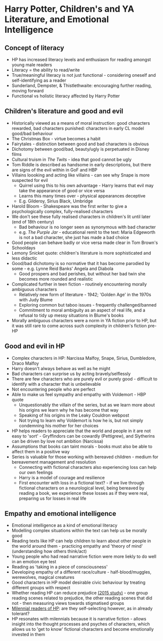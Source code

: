 # Harry Potter, Children's and YA Literature, and Emotional Intelligence
## Concept of literacy
* HP has increased literacy levels and enthusiasm for reading amongst young male readers
* Literacy = the ability to read/write
* True/meaningful literacy is not just functional - considering oneself and self-identifying as a reader
* Sunderland, Dempster, & Thistlethwaite: encouraging further reading, moving forward
* Functional vs holistic literacy affected by Harry Potter

## Children's literature and good and evil
* Historically viewed as a means of moral instruction: good characters rewarded, bad characters punished: characters in early CL model good/bad behaviour
* The Christmas Box - virtue becomes a habit
* Fairytales - distinction between good and bad characters is obvious
* Dichotomy between good/bad, beauty/ugly is perpetuated in Disney films
* Cultural truism in *The Twits* - idea that good cannot be ugly
* Tom Riddle is described as handsome in early descriptions, but there are signs of the evil within in GoF and HBP
* Villains loooking and acting like villains - can see why Snape is more suspected for evil
    * Quirrel using this to his own advantage - Harry learns that evil may take the appearance of good or vice versa
    * Learns this many times over - physical appearances deceptive
    * E.g. Gilderoy, Sirius Black, Umbridge 
* Harold Bloom - Shakespeare was the first writer to give a psychologically complex, fully-realised characters
* We don't see these fully realised characters in children's lit until later (end of 18th century)
    * Bad behaviour is no longer seen as synonymous with bad character
    * e.g. *The Purple Jar* - educational remit to the text: Maria Edgeworth is not a bad character, she just has made a bad choice
* Good people can behave badly or vice versa made clear in Tom Brown's Schooldays
* Lemony Snicket quote: children's literature is more sophisticated and less didactic
* Good/bad dichotomy is so normative that it has become parodied by some - e.g. Lynne Reid Banks' Angela and Diabola
    * Good prospers and bad perishes, but without her bad twin she becomes more rounded and realistic 
* Complicated further in teen fiction - routinely encountering morally ambiguous characters
    * Relatively new form of literature - 1942; 'Golden Age' in the 1970s with Judy Blume
    * Exploring common but taboo issues - frequently challenged/banned
    * Commitment to moral ambiguity as an aspect of real life, and a refusal to tidy up messy situations in Blume's books
* Morally ambiguous characters were a norm in YA fiction prior to HP, but it was still rare to come across such complexity in children's fiction pre-HP

## Good and evil in HP
* Complex characters in HP: Narcissa Malfoy, Snape, Sirius, Dumbledore, Draco Malfoy
* Harry doesn't always behave as well as he might
* Bad characters can surprise us by acting bravely/selflessly
* There are few characters who are purely evil or purely good - difficult to identify with a character that is unbelievable
* Not encountering people who are perfect
* Able to make us feel sympathy and empathy with Voldemort - HBP quote
    * Unquestionably the villain of the series, but as we learn more about his origins we learn why he has become that way
    * Speaking of his origins in the Leaky Couldron webpost
    * Not trying to learn why Voldemort is how he is, but not simply condemning his mother for her choices
* HP helps readers to appreciate that the world and people in it are not easy to 'sort' - Gryffindors can be cowardly (Pettigrew), and Slytherins can be driven by love not ambition (Narcissa)
* Assumptions that books can taint morals - books must also be able to affect them in a positive way
* Series is valuable for those working with bereaved children - medium for bereavement management and resolution
    * Connecting with fictional characters also experiencing loss can help our own feelings
    * Harry is a model of courage and resilience
    * First encounter with loss in a fictional text? - if we live through fictional characters on a neurological level, being bereaved by reading a book, we experience these losses as if they were real, preparing us for losses in real life

## Empathy and emotional intelligence
* Emotional intelligence as a kind of emotional literacy
* Modelling complex situations within the text can help us be morally good
* Reading texts like HP can help children to learn about other people in the world around them - practicing empathy and 'theory of mind' (understanding how others think/act)
* Young people who had read narrative fiction were more liekly to do well in an emotion eye test
* Reading as 'taking in a piece of consciousness'
* Developing empathy of a different race/culture - half-blood/muggles, werewolves, magical creatures 
* Good characters in HP model desirable civic behaviour by treating different groups with respect
* Whether reading HP can reduce prejudice [(2015 study)](http://onlinelibrary.wiley.com/doi/10.1111/jasp.12279/abstract) - one group reading scenes related to prejudice, the other reading scenes that did not - then measuring views towards stigmatised groups
* [Milennial readers of HP](https://library.dur.ac.uk/record=b2797319~S1): are they self-selecting however, as in already tolerant?
* HP resonates with milennials because it is narrative fiction - allows insight into the thought processes and psyches of characters, which allows us to 'get to know' fictional characters and become emotionally invested in them
